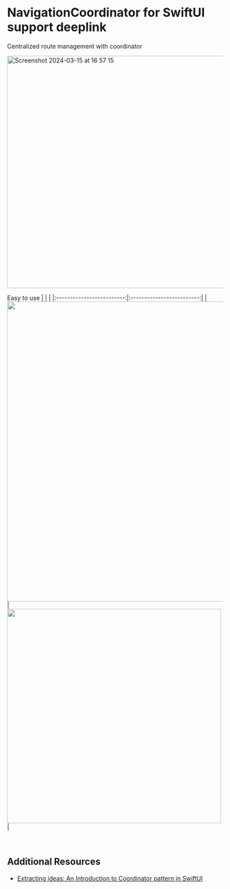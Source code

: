 # NavigationCoordinator for SwiftUI support deeplink
Centralized route management with coordinator

<img width="542" alt="Screenshot 2024-03-15 at 16 57 15" src="https://github.com/chuthin/NavigationCoordinator/assets/4926746/4bd7bf88-c350-41c7-87f8-ea19ada3e432">


<br>

Easy to use
| | | 
|:-------------------------:|:-------------------------:|
|<img src="https://github.com/chuthin/NavigationCoordinator/assets/4926746/7e90f2ae-fa7c-4408-8dcf-f7b25d3d9548" width="700"/>|<img src="https://github.com/chuthin/NavigationCoordinator/assets/4926746/c50ce6b0-ef48-4937-9f15-741f94cdfdd0" width="500"/>|
</div>

<br>

## Additional Resources

* [Extracting ideas: An Introduction to Coordinator pattern in SwiftUI](https://betterprogramming.pub/an-introduction-to-coordinator-pattern-in-swiftui-38e5b02f031f)
